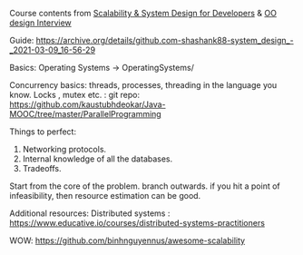 Course contents from [Scalability & System Design for Developers](https://www.educative.io/path/scalability-system-design)
& 
[OO design Interview ](https://www.educative.io/courses/grokking-the-object-oriented-design-interview)


Guide:
https://archive.org/details/github.com-shashank88-system_design_-_2021-03-09_16-56-29

Basics:
Operating Systems -> OperatingSystems/

Concurrency basics: threads, processes, threading in the language you know. Locks , mutex etc.
                  : git repo: https://github.com/kaustubhdeokar/Java-MOOC/tree/master/ParallelProgramming
                  

Things to perfect:

1. Networking protocols. 
2. Internal knowledge of all the databases.
3. Tradeoffs.

Start from the core of the problem. branch outwards. if you hit a point of infeasibility, then resource estimation can be good. 

Additional resources:
Distributed systems : https://www.educative.io/courses/distributed-systems-practitioners

WOW: https://github.com/binhnguyennus/awesome-scalability
